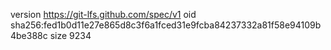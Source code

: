 version https://git-lfs.github.com/spec/v1
oid sha256:fed1b0d11e27e865d8c3f6a1fced31e9fcba84237332a81f58e94109b4be388c
size 9234
